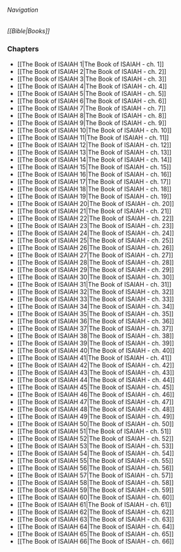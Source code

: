###### Navigation
*[[Bible|Books]]*

### Chapters
- [[The Book of ISAIAH 1|The Book of ISAIAH - ch. 1]]
- [[The Book of ISAIAH 2|The Book of ISAIAH - ch. 2]]
- [[The Book of ISAIAH 3|The Book of ISAIAH - ch. 3]]
- [[The Book of ISAIAH 4|The Book of ISAIAH - ch. 4]]
- [[The Book of ISAIAH 5|The Book of ISAIAH - ch. 5]]
- [[The Book of ISAIAH 6|The Book of ISAIAH - ch. 6]]
- [[The Book of ISAIAH 7|The Book of ISAIAH - ch. 7]]
- [[The Book of ISAIAH 8|The Book of ISAIAH - ch. 8]]
- [[The Book of ISAIAH 9|The Book of ISAIAH - ch. 9]]
- [[The Book of ISAIAH 10|The Book of ISAIAH - ch. 10]]
- [[The Book of ISAIAH 11|The Book of ISAIAH - ch. 11]]
- [[The Book of ISAIAH 12|The Book of ISAIAH - ch. 12]]
- [[The Book of ISAIAH 13|The Book of ISAIAH - ch. 13]]
- [[The Book of ISAIAH 14|The Book of ISAIAH - ch. 14]]
- [[The Book of ISAIAH 15|The Book of ISAIAH - ch. 15]]
- [[The Book of ISAIAH 16|The Book of ISAIAH - ch. 16]]
- [[The Book of ISAIAH 17|The Book of ISAIAH - ch. 17]]
- [[The Book of ISAIAH 18|The Book of ISAIAH - ch. 18]]
- [[The Book of ISAIAH 19|The Book of ISAIAH - ch. 19]]
- [[The Book of ISAIAH 20|The Book of ISAIAH - ch. 20]]
- [[The Book of ISAIAH 21|The Book of ISAIAH - ch. 21]]
- [[The Book of ISAIAH 22|The Book of ISAIAH - ch. 22]]
- [[The Book of ISAIAH 23|The Book of ISAIAH - ch. 23]]
- [[The Book of ISAIAH 24|The Book of ISAIAH - ch. 24]]
- [[The Book of ISAIAH 25|The Book of ISAIAH - ch. 25]]
- [[The Book of ISAIAH 26|The Book of ISAIAH - ch. 26]]
- [[The Book of ISAIAH 27|The Book of ISAIAH - ch. 27]]
- [[The Book of ISAIAH 28|The Book of ISAIAH - ch. 28]]
- [[The Book of ISAIAH 29|The Book of ISAIAH - ch. 29]]
- [[The Book of ISAIAH 30|The Book of ISAIAH - ch. 30]]
- [[The Book of ISAIAH 31|The Book of ISAIAH - ch. 31]]
- [[The Book of ISAIAH 32|The Book of ISAIAH - ch. 32]]
- [[The Book of ISAIAH 33|The Book of ISAIAH - ch. 33]]
- [[The Book of ISAIAH 34|The Book of ISAIAH - ch. 34]]
- [[The Book of ISAIAH 35|The Book of ISAIAH - ch. 35]]
- [[The Book of ISAIAH 36|The Book of ISAIAH - ch. 36]]
- [[The Book of ISAIAH 37|The Book of ISAIAH - ch. 37]]
- [[The Book of ISAIAH 38|The Book of ISAIAH - ch. 38]]
- [[The Book of ISAIAH 39|The Book of ISAIAH - ch. 39]]
- [[The Book of ISAIAH 40|The Book of ISAIAH - ch. 40]]
- [[The Book of ISAIAH 41|The Book of ISAIAH - ch. 41]]
- [[The Book of ISAIAH 42|The Book of ISAIAH - ch. 42]]
- [[The Book of ISAIAH 43|The Book of ISAIAH - ch. 43]]
- [[The Book of ISAIAH 44|The Book of ISAIAH - ch. 44]]
- [[The Book of ISAIAH 45|The Book of ISAIAH - ch. 45]]
- [[The Book of ISAIAH 46|The Book of ISAIAH - ch. 46]]
- [[The Book of ISAIAH 47|The Book of ISAIAH - ch. 47]]
- [[The Book of ISAIAH 48|The Book of ISAIAH - ch. 48]]
- [[The Book of ISAIAH 49|The Book of ISAIAH - ch. 49]]
- [[The Book of ISAIAH 50|The Book of ISAIAH - ch. 50]]
- [[The Book of ISAIAH 51|The Book of ISAIAH - ch. 51]]
- [[The Book of ISAIAH 52|The Book of ISAIAH - ch. 52]]
- [[The Book of ISAIAH 53|The Book of ISAIAH - ch. 53]]
- [[The Book of ISAIAH 54|The Book of ISAIAH - ch. 54]]
- [[The Book of ISAIAH 55|The Book of ISAIAH - ch. 55]]
- [[The Book of ISAIAH 56|The Book of ISAIAH - ch. 56]]
- [[The Book of ISAIAH 57|The Book of ISAIAH - ch. 57]]
- [[The Book of ISAIAH 58|The Book of ISAIAH - ch. 58]]
- [[The Book of ISAIAH 59|The Book of ISAIAH - ch. 59]]
- [[The Book of ISAIAH 60|The Book of ISAIAH - ch. 60]]
- [[The Book of ISAIAH 61|The Book of ISAIAH - ch. 61]]
- [[The Book of ISAIAH 62|The Book of ISAIAH - ch. 62]]
- [[The Book of ISAIAH 63|The Book of ISAIAH - ch. 63]]
- [[The Book of ISAIAH 64|The Book of ISAIAH - ch. 64]]
- [[The Book of ISAIAH 65|The Book of ISAIAH - ch. 65]]
- [[The Book of ISAIAH 66|The Book of ISAIAH - ch. 66]]
